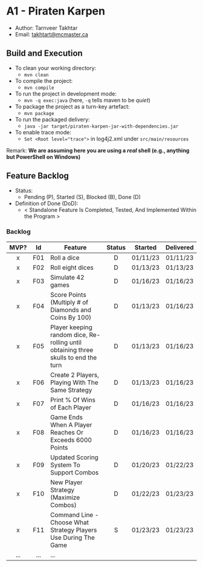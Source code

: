 # A1 - Piraten Karpen

  * Author: Tarnveer Takhtar
  * Email: <takhtart@mcmaster.ca>

## Build and Execution

  * To clean your working directory:
    * `mvn clean`
  * To compile the project:
    * `mvn compile`
  * To run the project in development mode:
    * `mvn -q exec:java` (here, `-q` tells maven to be _quiet_)
  * To package the project as a turn-key artefact:
    * `mvn package`
  * To run the packaged delivery:
    * `java -jar target/piraten-karpen-jar-with-dependencies.jar` 
  * To enable trace mode:
    * `Set <Root level="trace">` in log4j2.xml under `src/main/resources`

Remark: **We are assuming here you are using a _real_ shell (e.g., anything but PowerShell on Windows)**

## Feature Backlog

 * Status: 
   * Pending (P), Started (S), Blocked (B), Done (D)
 * Definition of Done (DoD):
   * < Standalone Feature Is Completed, Tested, And Implemented Within the Program >

### Backlog 

| MVP? | Id  | Feature  | Status  |  Started  | Delivered |
| :-:  |:-:  |---       | :-:     | :-:       | :-:       |
| x   | F01 | Roll a dice | D | 01/11/23 | 01/11/23 |
| x   | F02 | Roll eight dices  | D | 01/13/23 | 01/13/23 |
| x   | F03 | Simulate 42 games | D | 01/16/23 | 01/16/23 |
| x   | F04 | Score Points (Multiply # of Diamonds and Coins By 100) | D | 01/13/23 | 01/16/23 |
| x   | F05 | Player keeping random dice, Re-rolling until obtaining three skulls to end the turn | D | 01/13/23 | 01/16/23 |
| x   | F06 | Create 2 Players, Playing With The Same Strategy | D | 01/13/23 | 01/16/23 |
| x   | F07 | Print % Of Wins of Each Player | D | 01/16/23 |  01/16/23 |
| x   | F08 | Game Ends When A Player Reaches Or Exceeds 6000 Points | D | 01/16/23 | 01/16/23 |
| x   | F09 | Updated Scoring System To Support Combos | D | 01/20/23 | 01/22/23 |
| x   | F10 | New Player Strategy (Maximize Combos) | D | 01/22/23 | 01/23/23 |
| x   | F11 | Command Line - Choose What Strategy Players Use During The Game | S | 01/23/23 | 01/23/23 |
| ... | ... | ... |


